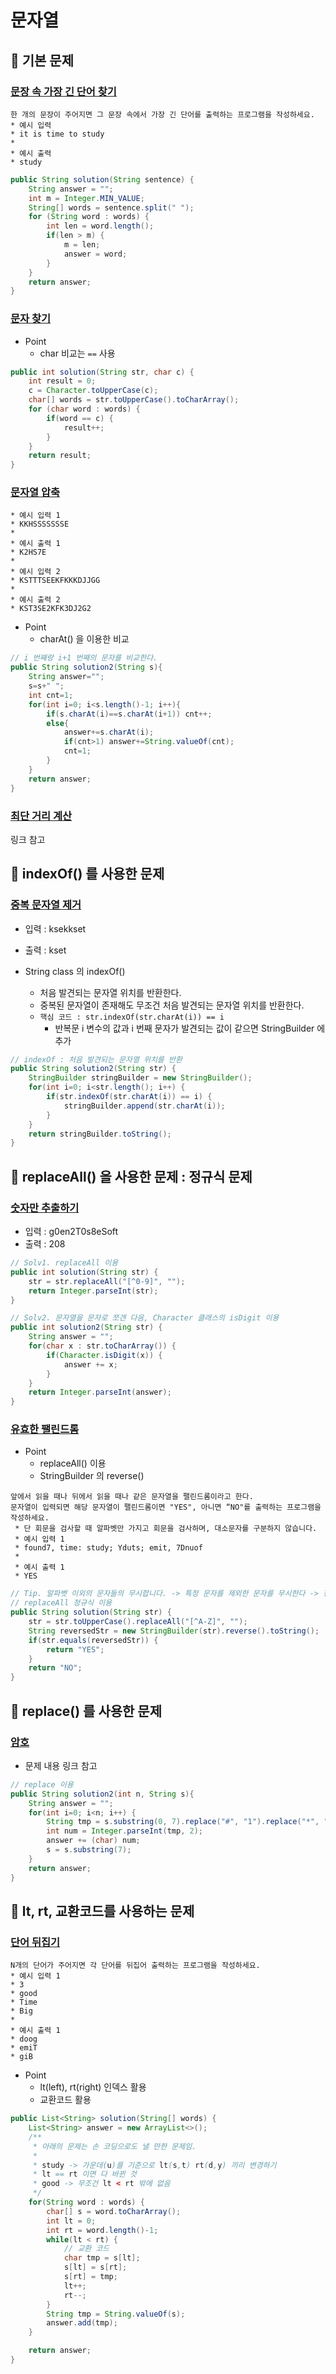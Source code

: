 # 문자열

## 🔑 기본 문제

### [문장 속 가장 긴 단어 찾기](https://github.com/BAEKJungHo/algorithms/blob/master/src/src/main/java/inflearn/string/wordinsentence/Main.java)

```
한 개의 문장이 주어지면 그 문장 속에서 가장 긴 단어를 출력하는 프로그램을 작성하세요.
* 예시 입력
* it is time to study
*
* 예시 출력
* study
```

```java
public String solution(String sentence) {
    String answer = "";
    int m = Integer.MIN_VALUE;
    String[] words = sentence.split(" ");
    for (String word : words) {
        int len = word.length();
        if(len > m) {
            m = len;
            answer = word;
        }
    }
    return answer;
}
```

### [문자 찾기](https://github.com/BAEKJungHo/algorithms/blob/master/src/src/main/java/inflearn/string/findstring/Main.java)

- Point
  - char 비교는 `==` 사용


```java
public int solution(String str, char c) {
    int result = 0;
    c = Character.toUpperCase(c);
    char[] words = str.toUpperCase().toCharArray();
    for (char word : words) {
        if(word == c) {
            result++;
        }
    }
    return result;
}
```

### [문자열 압축](https://github.com/BAEKJungHo/algorithms/blob/master/src/src/main/java/inflearn/string/compactstring/Main.java)

```
* 예시 입력 1
* KKHSSSSSSSE
*
* 예시 출력 1
* K2HS7E
*
* 예시 입력 2
* KSTTTSEEKFKKKDJJGG
*
* 예시 출력 2
* KST3SE2KFK3DJ2G2
```

- Point
  - charAt() 을 이용한 비교


```java
// i 번째랑 i+1 번째의 문자를 비교한다.
public String solution2(String s){
    String answer="";
    s=s+" ";
    int cnt=1;
    for(int i=0; i<s.length()-1; i++){
        if(s.charAt(i)==s.charAt(i+1)) cnt++;
        else{
            answer+=s.charAt(i);
            if(cnt>1) answer+=String.valueOf(cnt);
            cnt=1;
        }
    }
    return answer;
}
```

### [최단 거리 계산](https://github.com/BAEKJungHo/algorithms/blob/master/src/src/main/java/inflearn/string/shortdistance/Main.java)

링크 참고

## 🔑 indexOf() 를 사용한 문제

### [중복 문자열 제거](https://github.com/BAEKJungHo/algorithms/blob/master/src/src/main/java/inflearn/string/duplicatedwordsremove/Main.java)

- 입력 : ksekkset
- 출력 : kset

- String class 의 indexOf()
  - 처음 발견되는 문자열 위치를 반환한다.
  - 중복된 문자열이 존재해도 무조건 처음 발견되는 문자열 위치를 반환한다.
  - `핵심 코드 : str.indexOf(str.charAt(i)) == i`
    - 반복문 i 변수의 값과 i 번째 문자가 발견되는 값이 같으면 StringBuilder 에 추가

```java
// indexOf : 처음 발견되는 문자열 위치를 반환
public String solution2(String str) {
    StringBuilder stringBuilder = new StringBuilder();
    for(int i=0; i<str.length(); i++) {
        if(str.indexOf(str.charAt(i)) == i) {
            stringBuilder.append(str.charAt(i));
        }
    }
    return stringBuilder.toString();
}
```

## 🔑 replaceAll() 을 사용한 문제 : 정규식 문제

### [숫자만 추출하기](https://github.com/BAEKJungHo/algorithms/blob/master/src/src/main/java/inflearn/string/extractnumbers/Main.java)

- 입력 : g0en2T0s8eSoft
- 출력 : 208

```java
// Solv1. replaceAll 이용
public int solution(String str) {
    str = str.replaceAll("[^0-9]", "");
    return Integer.parseInt(str);
}

// Solv2. 문자열을 문자로 쪼갠 다음, Character 클래스의 isDigit 이용
public int solution2(String str) {
    String answer = "";
    for(char x : str.toCharArray()) {
        if(Character.isDigit(x)) {
            answer += x;
        }
    }
    return Integer.parseInt(answer);
}
```

### [유효한 팰린드롬](https://github.com/BAEKJungHo/algorithms/blob/master/src/src/main/java/inflearn/string/palindrome/valid/Main.java)

- Point
  - replaceAll() 이용
  - StringBuilder 의 reverse() 

```
앞에서 읽을 때나 뒤에서 읽을 때나 같은 문자열을 팰린드롬이라고 한다.
문자열이 입력되면 해당 문자열이 팰린드롬이면 "YES", 아니면 “NO"를 출력하는 프로그램을 작성하세요.
 * 단 회문을 검사할 때 알파벳만 가지고 회문을 검사하며, 대소문자를 구분하지 않습니다.
 * 예시 입력 1
 * found7, time: study; Yduts; emit, 7Dnuof
 *
 * 예시 출력 1
 * YES
```

```java
// Tip. 알파벳 이외의 문자들의 무시합니다. -> 특정 문자를 제외한 문자를 무시한다 -> 정규식 replaceAll 이용 가능성이 큼.
// replaceAll 정규식 이용
public String solution(String str) {
    str = str.toUpperCase().replaceAll("[^A-Z]", "");
    String reversedStr = new StringBuilder(str).reverse().toString();
    if(str.equals(reversedStr)) {
        return "YES";
    }
    return "NO";
}
```

## 🔑 replace() 를 사용한 문제

### [암호](https://github.com/BAEKJungHo/algorithms/blob/master/src/src/main/java/inflearn/string/password/Main.java)

- 문제 내용 링크 참고

```java
// replace 이용
public String solution2(int n, String s){
    String answer = "";
    for(int i=0; i<n; i++) {
        String tmp = s.substring(0, 7).replace("#", "1").replace("*", "0");
        int num = Integer.parseInt(tmp, 2);
        answer += (char) num;
        s = s.substring(7);
    }
    return answer;
}
```

## 🔑 lt, rt, 교환코드를 사용하는 문제

### [단어 뒤집기](https://github.com/BAEKJungHo/algorithms/blob/master/src/src/main/java/inflearn/string/reversewords/Main.java)

```
N개의 단어가 주어지면 각 단어를 뒤집어 출력하는 프로그램을 작성하세요.
* 예시 입력 1
* 3
* good
* Time
* Big
*
* 예시 출력 1
* doog
* emiT
* giB
```

- Point
  - lt(left), rt(right) 인덱스 활용
  - 교환코드 활용

```java
public List<String> solution(String[] words) {
    List<String> answer = new ArrayList<>();
    /**
     * 아래의 문제는 손 코딩으로도 낼 만한 문제임.
     *
     * study -> 가운데(u)를 기준으로 lt(s,t) rt(d,y) 끼리 변경하기
     * lt == rt 이면 다 바뀐 것
     * good -> 무조건 lt < rt 밖에 없음
     */
    for(String word : words) {
        char[] s = word.toCharArray();
        int lt = 0;
        int rt = word.length()-1;
        while(lt < rt) {
            // 교환 코드
            char tmp = s[lt];
            s[lt] = s[rt];
            s[rt] = tmp;
            lt++;
            rt--;
        }
        String tmp = String.valueOf(s);
        answer.add(tmp);
    }

    return answer;
}
```
